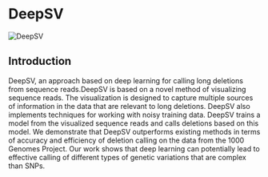 DeepSV
===
![DeepSV](https://github.com/CSuperlei/DeepSV/raw/master/Pic/DeepSV.png)
## Introduction
DeepSV, an approach based on deep learning for calling long deletions from sequence reads.DeepSV is based on a novel method of visualizing sequence reads. The visualization is designed to capture multiple sources of information in the data that are relevant to long deletions. DeepSV also implements techniques for working with noisy training data. DeepSV trains a model from the visualized sequence reads and calls deletions based on this model. We demonstrate that DeepSV outperforms existing methods in terms of accuracy and efficiency of deletion calling on the data from the 1000 Genomes Project. Our work shows that deep learning can potentially lead to effective calling of different types of genetic variations that are complex than SNPs. 

